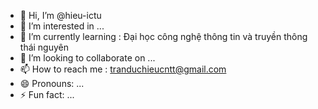 - 👋 Hi, I’m @hieu-ictu
- 👀 I’m interested in ...
- 🌱 I’m currently learning : Đại học công nghệ thông tin và truyền thông thái nguyên
- 💞️ I’m looking to collaborate on ...
- 📫 How to reach me : tranduchieucntt@gmail.com
- 😄 Pronouns: ...
- ⚡ Fun fact: ...

<!---
hieu-ictu/hieu-ictu is a ✨ special ✨ repository because its `README.md` (this file) appears on your GitHub profile.
You can click the Preview link to take a look at your changes.
--->
